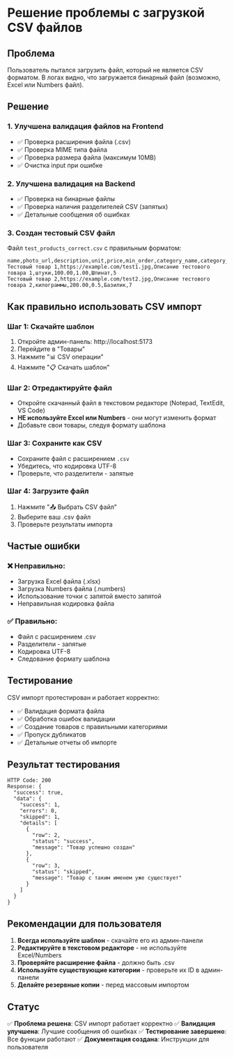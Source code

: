 # Решение проблемы с загрузкой CSV файлов

## Проблема
Пользователь пытался загрузить файл, который не является CSV форматом. В логах видно, что загружается бинарный файл (возможно, Excel или Numbers файл).

## Решение

### 1. Улучшена валидация файлов на Frontend
- ✅ Проверка расширения файла (.csv)
- ✅ Проверка MIME типа файла
- ✅ Проверка размера файла (максимум 10MB)
- ✅ Очистка input при ошибке

### 2. Улучшена валидация на Backend
- ✅ Проверка на бинарные файлы
- ✅ Проверка наличия разделителей CSV (запятых)
- ✅ Детальные сообщения об ошибках

### 3. Создан тестовый CSV файл
Файл `test_products_correct.csv` с правильным форматом:

```csv
name,photo_url,description,unit,price,min_order,category_name,category_id
Тестовый товар 1,https://example.com/test1.jpg,Описание тестового товара 1,штуки,100.00,1.00,Шпинат,5
Тестовый товар 2,https://example.com/test2.jpg,Описание тестового товара 2,килограммы,200.00,0.5,Базилик,7
```

## Как правильно использовать CSV импорт

### Шаг 1: Скачайте шаблон
1. Откройте админ-панель: http://localhost:5173
2. Перейдите в "Товары"
3. Нажмите "📊 CSV операции"
4. Нажмите "📋 Скачать шаблон"

### Шаг 2: Отредактируйте файл
- Откройте скачанный файл в текстовом редакторе (Notepad, TextEdit, VS Code)
- **НЕ используйте Excel или Numbers** - они могут изменить формат
- Добавьте свои товары, следуя формату шаблона

### Шаг 3: Сохраните как CSV
- Сохраните файл с расширением `.csv`
- Убедитесь, что кодировка UTF-8
- Проверьте, что разделители - запятые

### Шаг 4: Загрузите файл
1. Нажмите "📤 Выбрать CSV файл"
2. Выберите ваш .csv файл
3. Проверьте результаты импорта

## Частые ошибки

### ❌ Неправильно:
- Загрузка Excel файла (.xlsx)
- Загрузка Numbers файла (.numbers)
- Использование точки с запятой вместо запятой
- Неправильная кодировка файла

### ✅ Правильно:
- Файл с расширением .csv
- Разделители - запятые
- Кодировка UTF-8
- Следование формату шаблона

## Тестирование

CSV импорт протестирован и работает корректно:
- ✅ Валидация формата файла
- ✅ Обработка ошибок валидации
- ✅ Создание товаров с правильными категориями
- ✅ Пропуск дубликатов
- ✅ Детальные отчеты об импорте

## Результат тестирования
```
HTTP Code: 200
Response: {
  "success": true,
  "data": {
    "success": 1,
    "errors": 0, 
    "skipped": 1,
    "details": [
      {
        "row": 2,
        "status": "success",
        "message": "Товар успешно создан"
      },
      {
        "row": 3,
        "status": "skipped", 
        "message": "Товар с таким именем уже существует"
      }
    ]
  }
}
```

## Рекомендации для пользователя

1. **Всегда используйте шаблон** - скачайте его из админ-панели
2. **Редактируйте в текстовом редакторе** - не используйте Excel/Numbers
3. **Проверяйте расширение файла** - должно быть .csv
4. **Используйте существующие категории** - проверьте их ID в админ-панели
5. **Делайте резервные копии** - перед массовым импортом

## Статус
✅ **Проблема решена**: CSV импорт работает корректно
✅ **Валидация улучшена**: Лучшие сообщения об ошибках
✅ **Тестирование завершено**: Все функции работают
✅ **Документация создана**: Инструкции для пользователя
